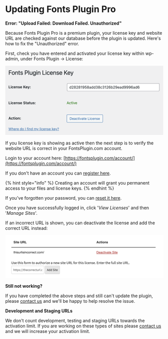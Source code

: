 # Updating Fonts Plugin Pro

**Error: "Upload Failed: Download Failed. Unauthorized"**

Because Fonts Plugin Pro is a premium plugin, your license key and website URL are checked against our database before the plugin is updated. Here's how to fix the "Unauthorized" error.

First, check you have entered and activated your license key within wp-admin, under Fonts Plugin → License:

![](<.gitbook/assets/image (27).png>)

If you license key is showing as active then the next step is to verify the website URL is correct in your FontsPlugin.com account.

Login to your account here: [https://fontsplugin.com/account/](https://fontsplugin.com/account/)

If you don't have an account you can [register here](https://fontsplugin.com/account-registration/).

{% hint style="info" %}
Creating an account will grant you permanent access to your files and license keys.
{% endhint %}

If you've forgotten your password, you can [reset it here](https://fontsplugin.com/wp-login.php?action=lostpassword).

Once you have successfully logged in, click '_View Licenses_' and then '_Manage Sites_'.

If an incorrect URL is shown, you can deactivate the license and add the correct URL instead:

![](<.gitbook/assets/image (28).png>)

**Still not working?**

If you have completed the above steps and still can't update the plugin, please [contact us](https://fontsplugin.com/contact) and we'll be happy to help resolve the issue.

**Development and Staging URLs**

We don't count development, testing and staging URLs towards the activation limit. If you are working on these types of sites please [contact us](https://fontsplugin.com/contact) and we will increase your activation limit.
